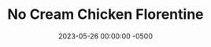 ---
layout: post
title:  "No Cream Chicken Florentine"
date:   2023-05-26 00:00:00 -0500
categories:
- Recipes
- Chicken
permalink: /recipes/chicken-florentine
image: /assets/Food/Chicken/Florentine/florentine-cover.jpg
ing: florentine-ing
facts: florentine-facts
Prep: 30
Rest: 
Cook: 30
Source1: https://healthyfitnessmeals.com/chicken-florentine/#recipe
Source2: 
Description: My favorite thing about this Chicken Florentine is that it tastes just as good as all the others I've had, but without the addition of all the heavy cream that would normally turn this into a fat bomb. Packed with chicken and spinach, and made creamy with a secret ingredient, this recipe is amazing, and goes great with a side of brown rice or roasted vegetables
Instructions:
- Cook the frozen spinach, onion, and spices (salt, pepper, garlic, italian seasoning, onion powder, and paprika) in a large pan on medium heat until fully cooked. Set aside on a plate<br><br>

- Meanwhile, in a medium pot, add the chicken broth. YOu can also use 3/4 tsp bouillon powder and 3/4 cup (180 g) of water in place of the broth.  Cover and let simmer on medium until liquid is reduced by half, about 5 minutes<br><br>

- To a small bowl whisk milk and cornstarch and mix until there are no more clumps. Pour in the pot<br><br>

- Add the cottage cheese into the sauce pot and combine. Cover and simmer the sauce while you prepare the chicken<br><br>

- Meanwhile, dice the chicken into small cubes. Over medium heat in the pan, cook the chicken and spices (oil, salt, italian seasoning, onion and garlic powder, pepper, and basil)<br><br>

- When chicken is almost done, add the plate of spinach and pot of sauce to the pan and combine. Cook on medium heat until liquid has reduced and chicken is done. You want the sauce to be creamy, but not too liquidy where it’s runny. Serve
---